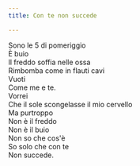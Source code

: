 ```yaml
---
title: Con te non succede

---
```

Sono le 5 di pomeriggio   
È buio   
Il freddo soffia nelle ossa  
Rimbomba come in flauti cavi   
Vuoti   
Come me e te.  
Vorrei   
Che il sole scongelasse il mio cervello   
Ma purtroppo   
Non è il freddo  
Non è il buio   
Non so che cos'è  
So solo che con te   
Non succede.   
